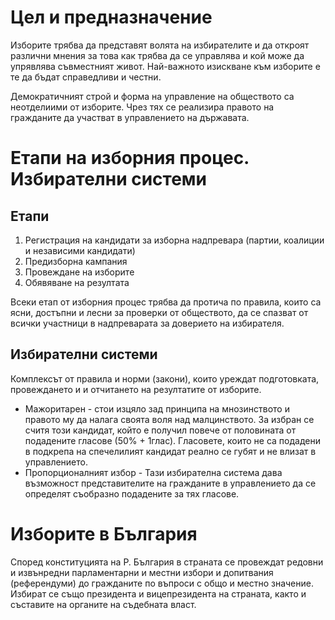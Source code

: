 # Цел и предназначение
Изборите трябва да представят волята на избирателите и да откроят различни мнения за
това как трябва да се управлява и кой може да упрявлява съвместният живот. 
Най-важното изискване към изборите е те да бъдат справедливи и честни.

Демократичният строй и форма на управление на обществото са неотделиими от изборите.
Чрез тях се реализира правото на гражданите да участват в управлението на държавата.

# Етапи на изборния процес. Избирателни системи
## Етапи
1. Регистрация на кандидати за изборна надпревара (партии, коалиции и независими 
кандидати)
2. Предизборна кампания
3. Провеждане на изборите
4. Обявяване на резултата

Всеки етап от изборния процес трябва да протича по правила, които са ясни, достъпни 
и лесни за проверки от обществото, да се спазват от всички участници в надпреварата 
за доверието на избирателя.

## Избирателни системи
Комплексът от правила и норми (закони), които уреждат подготовката, провеждането и и 
отчитането на резултатите от изборите.

- Мажоритарен - стои изцяло зад принципа на мнозинството и правото му да налага 
своята воля над малцинството. За избран се считя този кандидат, който е получил 
повече от половината от подадените гласове (50% + 1глас). Гласовете, които не са 
подадени в подкрепа на спечелилият кандидат реално се губят и не влизат в 
управлението.
- Пропорционалният избор - Тази избирателна система дава възможност представителите 
на гражданите в управлението да се определят съобразно подадените за тях гласове.

# Изборите в България
Според конституцията на Р. България в страната се провеждат редовни и извънредни 
парламентарни и местни избори и допитвания (референдуми) до гражданите по въпроси с 
общо и местно значение. Избират се също президента и вицепрезидента на страната, 
както и съставите на органите на съдебната власт.